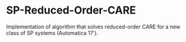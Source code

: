 # SP-Reduced-Order-CARE

Implementation of algorithm that solves reduced-order CARE for a new class of SP systems (Automatica 17').

